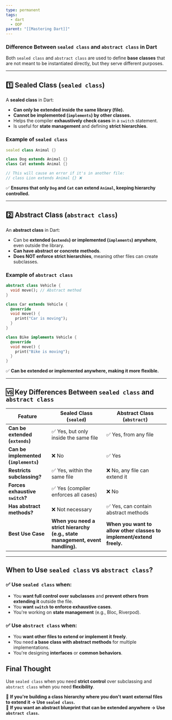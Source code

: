 ```yaml
---
type: permanent
tags:
  - dart
  - OOP
parent: "[[Mastering Dart]]"
---
```

### **Difference Between `sealed class` and `abstract class` in Dart**

Both `sealed class` and `abstract class` are used to define **base classes** that are not meant to be instantiated directly, but they serve different purposes.

---

## **1️⃣ Sealed Class (`sealed class`)**

A **sealed class** in Dart:

- **Can only be extended inside the same library (file).**
- **Cannot be implemented (`implements`) by other classes.**
- Helps the compiler **exhaustively check cases** in a `switch` statement.
- Is useful for **state management** and defining **strict hierarchies**.

### **Example of `sealed class`**
```dart
sealed class Animal {}

class Dog extends Animal {}
class Cat extends Animal {}

// This will cause an error if it's in another file:
// class Lion extends Animal {} ❌

```
✅ **Ensures that only `Dog` and `Cat` can extend `Animal`, keeping hierarchy controlled.**

---

## **2️⃣ Abstract Class (`abstract class`)**

An **abstract class** in Dart:

- Can be **extended (`extends`) or implemented (`implements`) anywhere**, even outside the library.
- **Can have abstract or concrete methods**.
- **Does NOT enforce strict hierarchies**, meaning other files can create subclasses.

### **Example of `abstract class`**
```dart
abstract class Vehicle {
  void move(); // Abstract method
}

class Car extends Vehicle {
  @override
  void move() {
    print("Car is moving");
  }
}

class Bike implements Vehicle {
  @override
  void move() {
    print("Bike is moving");
  }
}
```
✅ **Can be extended or implemented anywhere, making it more flexible.**

---

## **🆚 Key Differences Between `sealed class` and `abstract class`**

|Feature|**Sealed Class (`sealed`)**|**Abstract Class (`abstract`)**|
|---|---|---|
|**Can be extended (`extends`)**|✅ Yes, but only inside the same file|✅ Yes, from any file|
|**Can be implemented (`implements`)**|❌ No|✅ Yes|
|**Restricts subclassing?**|✅ Yes, within the same file|❌ No, any file can extend it|
|**Forces exhaustive `switch`?**|✅ Yes (compiler enforces all cases)|❌ No|
|**Has abstract methods?**|❌ Not necessary|✅ Yes, can contain abstract methods|
|**Best Use Case**|**When you need a strict hierarchy (e.g., state management, event handling).**|**When you want to allow other classes to implement/extend freely.**|

---

## **When to Use `sealed class` vs `abstract class`?**

### ✅ **Use `sealed class` when:**

- You **want full control over subclasses** and **prevent others from extending it** outside the file.
- You **want `switch` to enforce exhaustive cases**.
- You're working on **state management** (e.g., Bloc, Riverpod).

### ✅ **Use `abstract class` when:**

- You **want other files to extend or implement it freely**.
- You need **a base class with abstract methods** for multiple implementations.
- You're designing **interfaces** or **common behaviors**.
## **Final Thought**

Use `sealed class` when you need **strict control** over subclassing and `abstract class` when you need **flexibility**.

🔹 **If you're building a class hierarchy where you don't want external files to extend it → Use `sealed class`.**  
🔹 **If you want an abstract blueprint that can be extended anywhere → Use `abstract class`.**